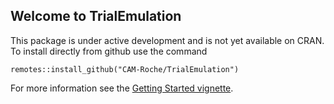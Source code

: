 ## Welcome to TrialEmulation

This package is under active development and is not yet available on CRAN. 
To install directly from github use the command
```
remotes::install_github("CAM-Roche/TrialEmulation")
```

For more information see the [Getting Started vignette](https://cam-roche.github.io/RandomisedTrialsEmulation/articles/Getting-Started.html).
